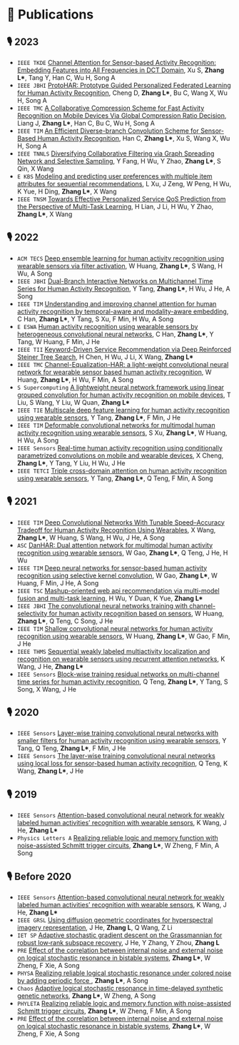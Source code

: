 
# 📝 Publications 
## 🎙 2023

- ``IEEE TKDE`` [Channel Attention for Sensor-based Activity Recognition: Embedding Features into All Frequencies in DCT Domain](), Xu S, **Zhang L\***, Tang Y, Han C, Wu H, Song A
- ``IEEE JBHI`` [ProtoHAR: Prototype Guided Personalized Federated Learning for Human Activity Recognition](), Cheng D, **Zhang L\***, Bu C, Wang X, Wu H, Song A
- ``IEEE TMC`` [A Collaborative Compression Scheme for Fast Activity Recognition on Mobile Devices Via Global Compression Ratio Decision](), Liang J, **Zhang L\***, Han C, Bu C, Wu H, Song A
- ``IEEE TIM`` [An Efficient Diverse-branch Convolution Scheme for Sensor-Based Human Activity Recognition](), Han C, **Zhang L\***, Xu S, Wang X, Wu H, Song A
- ``IEEE TNNLS`` [Diversifying Collaborative Filtering via Graph Spreading Network and Selective Sampling](), Y Fang, H Wu, Y Zhao, **Zhang L\***, S Qin, X Wang
- `E KBS` [Modeling and predicting user preferences with multiple item attributes for sequential recommendations](), L Xu, J Zeng, W Peng, H Wu, K Yue, H Ding, **Zhang L\***, X Wang 
- `IEEE TNSM` [Towards Effective Personalized Service QoS Prediction from the Perspective of Multi-Task Learning](), H Lian, J Li, H Wu, Y Zhao, **Zhang L\***, X Wang

## 🎙 2022
- `ACM TECS` [Deep ensemble learning for human activity recognition using wearable sensors via filter activation](), W Huang, **Zhang L\***, S Wang, H Wu, A Song
- ``IEEE JBHI`` [Dual-Branch Interactive Networks on Multichannel Time Series for Human Activity Recognition](), Y Tang, **Zhang L\***, H Wu, J He, A Song
- ``IEEE TIM`` [Understanding and improving channel attention for human activity recognition by temporal-aware and modality-aware embedding](), C Han, **Zhang L\***, Y Tang, S Xu, F Min, H Wu, A Song
- ``E ESWA`` [Human activity recognition using wearable sensors by heterogeneous convolutional neural networks](), C Han, **Zhang L\***, Y Tang, W Huang, F Min, J He
- ``IEEE TII`` [Keyword-Driven Service Recommendation via Deep Reinforced Steiner Tree Search](), H Chen, H Wu, J Li, X Wang, **Zhang L\***
- ``IEEE TMC`` [Channel-Equalization-HAR: a light-weight convolutional neural network for wearable sensor based human activity recognition](), W Huang, **Zhang L\***, H Wu, F Min, A Song
- ``S Supercomputing`` [A lightweight neural network framework using linear grouped convolution for human activity recognition on mobile devices](), T Liu, S Wang, Y Liu, W Quan, **Zhang L\***
- ``IEEE TIE`` [Multiscale deep feature learning for human activity recognition using wearable sensors](), Y Tang, **Zhang L\***, F Min, J He
- ``IEEE TIM`` [Deformable convolutional networks for multimodal human activity recognition using wearable sensors](), S Xu, **Zhang L\***, W Huang, H Wu, A Song
- ``IEEE Sensors`` [Real-time human activity recognition using conditionally parametrized convolutions on mobile and wearable devices](), X Cheng, **Zhang L\***, Y Tang, Y Liu, H Wu, J He
- ``IEEE TETCI`` [Triple cross-domain attention on human activity recognition using wearable sensors](), Y Tang, **Zhang L\***, Q Teng, F Min, A Song

## 🎙 2021
- ``IEEE TIM`` [Deep Convolutional Networks With Tunable Speed–Accuracy Tradeoff for Human Activity Recognition Using Wearables](), X Wang, **Zhang L\***, W Huang, S Wang, H Wu, J He, A Song
- ``ASC`` [DanHAR: Dual attention network for multimodal human activity recognition using wearable sensors](), W Gao, **Zhang L\***, Q Teng, J He, H Wu
- ``IEEE TIM`` [Deep neural networks for sensor-based human activity recognition using selective kernel convolution](), W Gao, **Zhang L\***, W Huang, F Min, J He, A Song
- ``IEEE TSC`` [Mashup-oriented web api recommendation via multi-model fusion and multi-task learning](), H Wu, Y Duan, K Yue, **Zhang L\***
- ``IEEE JBHI`` [The convolutional neural networks training with channel-selectivity for human activity recognition based on sensors](), W Huang, **Zhang L\***, Q Teng, C Song, J He
- ``IEEE TIM`` [Shallow convolutional neural networks for human activity recognition using wearable sensors](), W Huang, **Zhang L\***, W Gao, F Min, J He
- ``IEEE THMS`` [Sequential weakly labeled multiactivity localization and recognition on wearable sensors using recurrent attention networks](), K Wang, J He, **Zhang L\***
- ``IEEE Sensors`` [Block-wise training residual networks on multi-channel time series for human activity recognition](), Q Teng, **Zhang L\***, Y Tang, S Song, X Wang, J He

## 🎙 2020
- ``IEEE Sensors`` [Layer-wise training convolutional neural networks with smaller filters for human activity recognition using wearable sensors](), Y Tang, Q Teng, **Zhang L\***, F Min, J He
- ``IEEE Sensors`` [The layer-wise training convolutional neural networks using local loss for sensor-based human activity recognition](), Q Teng, K Wang, **Zhang L\***, J He

## 🎙 2019
- ``IEEE Sensors`` [Attention-based convolutional neural network for weakly labeled human activities’ recognition with wearable sensors](), K Wang, J He, **Zhang L\***
- ``Physics Letters A`` [Realizing reliable logic and memory function with noise-assisted Schmitt trigger circuits](), **Zhang L\***, W Zheng, F Min, A Song

## 🎙 Before 2020
- ``IEEE Sensors`` [Attention-based convolutional neural network for weakly labeled human activities’ recognition with wearable sensors](), K Wang, J He, **Zhang L\***
- ``IEEE GRSL`` [Using diffusion geometric coordinates for hyperspectral imagery representation](), J He, **Zhang L**, Q Wang, Z Li
- ``IET SP`` [Adaptive stochastic gradient descent on the Grassmannian for robust low‐rank subspace recovery](), J He, Y Zhang, Y Zhou, **Zhang L**
- ``PRE`` [Effect of the correlation between internal noise and external noise on logical stochastic resonance in bistable systems](), **Zhang L\***, W Zheng, F Xie, A Song
- ``PHYSA`` [Realizing reliable logical stochastic resonance under colored noise by adding periodic force ](), **Zhang L\***, A Song
- ``Chaos`` [Adaptive logical stochastic resonance in time-delayed synthetic genetic networks](), **Zhang L\***, W Zheng, A Song
- ``PHYLETA`` [Realizing reliable logic and memory function with noise-assisted Schmitt trigger circuits](), **Zhang L\***, W Zheng, F Min, A Song
- ``PRE`` [Effect of the correlation between internal noise and external noise on logical stochastic resonance in bistable systems](), **Zhang L\***, W Zheng, F Xie, A Song